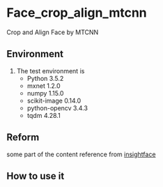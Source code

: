 # Face_crop_align_mtcnn
Crop and Align Face by MTCNN

## Environment

1. The test environment is
    - Python 3.5.2
    - mxnet 1.2.0
    - numpy 1.15.0
    - scikit-image 0.14.0 
    - python-opencv 3.4.3
    - tqdm 4.28.1

## Reform
   some part of the content reference from [insightface](https://github.com/deepinsight/insightface)
   
## How to use it
